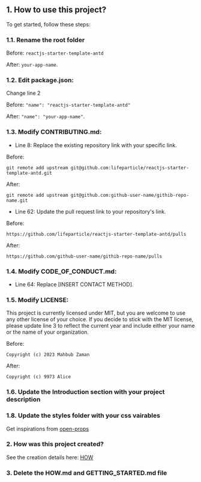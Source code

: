 ## 1. How to use this project?

To get started, follow these steps:

### 1.1. Rename the root folder

Before:
`reactjs-starter-template-antd`

After:
`your-app-name`.

### 1.2. Edit **package.json**:

Change line 2

Before:
`"name": "reactjs-starter-template-antd"`

After:
`"name": "your-app-name"`.

### 1.3. Modify **CONTRIBUTING.md**:

-   Line 8: Replace the existing repository link with your specific link.

Before:

```shell
git remote add upstream git@github.com:lifeparticle/reactjs-starter-template-antd.git
```

After:

```shell
git remote add upstream git@github.com:github-user-name/githib-repo-name.git
```

-   Line 62: Update the pull request link to your repository's link.

Before:

```shell
https://github.com/lifeparticle/reactjs-starter-template-antd/pulls
```

After:

```shell
https://github.com/github-user-name/githib-repo-name/pulls
```

### 1.4. Modify **CODE_OF_CONDUCT.md**:

-   Line 64: Replace [INSERT CONTACT METHOD].

### 1.5. Modify **LICENSE**:

This project is currently licensed under MIT, but you are welcome to use any other license of your choice. If you decide to stick with the MIT license, please update line 3 to reflect the current year and include either your name or the name of your organization.

Before:

```
Copyright (c) 2023 Mahbub Zaman
```

After:

```
Copyright (c) 9973 Alice
```

### 1.6. Update the **Introduction** section with your project description

### 1.8. Update the **styles** folder with your css vairables

Get inspirations from [open-props](https://open-props.style/)


### 2. How was this project created?

See the creation details here: [HOW](./HOW.md)

### 3. Delete the **HOW.md** and **GETTING_STARTED.md** file

